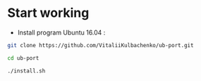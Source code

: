 #  Start working

- Install program Ubuntu 16.04 :

```bash
git clone https://github.com/VitaliiKulbachenko/ub-port.git
```

```bash
cd ub-port
```

```bash
./install.sh
```
 

